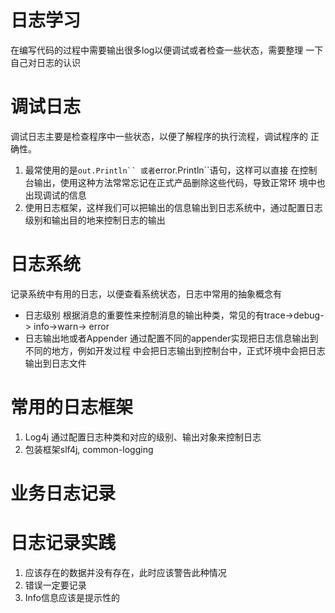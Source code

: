 # 日志学习
  在编写代码的过程中需要输出很多log以便调试或者检查一些状态，需要整理
  一下自己对日志的认识
 
# 调试日志
  调试日志主要是检查程序中一些状态，以便了解程序的执行流程，调试程序的
  正确性。
  1. 最常使用的是```out.Println`` 或者```error.Println``语句，这样可以直接
  在控制台输出，使用这种方法常常忘记在正式产品删除这些代码，导致正常环
  境中也出现调试的信息
  2. 使用日志框架，这样我们可以把输出的信息输出到日志系统中，通过配置日志
  级别和输出目的地来控制日志的输出
  
# 日志系统
  记录系统中有用的日志，以便查看系统状态，日志中常用的抽象概念有
  * 日志级别
    根据消息的重要性来控制消息的输出种类，常见的有trace->debug-> info->warn-> error
  * 日志输出地或者Appender
    通过配置不同的appender实现把日志信息输出到不同的地方，例如开发过程
    中会把日志输出到控制台中，正式环境中会把日志输出到日志文件
 
# 常用的日志框架
  1. Log4j
  通过配置日志种类和对应的级别、输出对象来控制日志
  2. 包装框架slf4j, common-logging
  
# 业务日志记录
  

# 日志记录实践
  1. 应该存在的数据并没有存在，此时应该警告此种情况
  2. 错误一定要记录
  3. Info信息应该是提示性的
